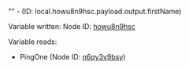 "" - (ID: local.howu8n9hsc.payload.output.firstName)

Variable written:
Node ID: [howu8n9hsc](../nodes/howu8n9hsc.md)

Variable reads:
* PingOne (Node ID: [n6qy3v9bsy](../nodes/n6qy3v9bsy.md))
